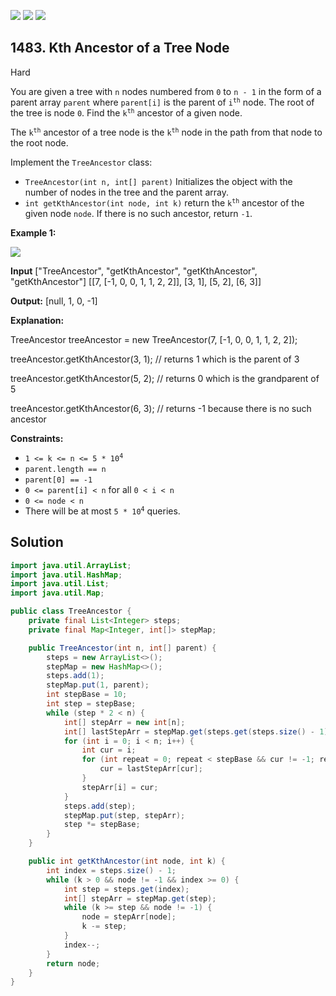 [![](https://img.shields.io/github/stars/javadev/LeetCode-in-Java?label=Stars&style=flat-square)](https://github.com/javadev/LeetCode-in-Java)
[![](https://img.shields.io/github/forks/javadev/LeetCode-in-Java?label=Fork%20me%20on%20GitHub%20&style=flat-square)](https://github.com/javadev/LeetCode-in-Java/fork)
[![](https://img.shields.io/badge/-LeetCode%20in%20Kotlin-blue?style=flat-square)](https://github.com/javadev/LeetCode-in-Kotlin)

## 1483\. Kth Ancestor of a Tree Node

Hard

You are given a tree with `n` nodes numbered from `0` to `n - 1` in the form of a parent array `parent` where `parent[i]` is the parent of <code>i<sup>th</sup></code> node. The root of the tree is node `0`. Find the <code>k<sup>th</sup></code> ancestor of a given node.

The <code>k<sup>th</sup></code> ancestor of a tree node is the <code>k<sup>th</sup></code> node in the path from that node to the root node.

Implement the `TreeAncestor` class:

*   `TreeAncestor(int n, int[] parent)` Initializes the object with the number of nodes in the tree and the parent array.
*   `int getKthAncestor(int node, int k)` return the <code>k<sup>th</sup></code> ancestor of the given node `node`. If there is no such ancestor, return `-1`.

**Example 1:**

![](https://assets.leetcode.com/uploads/2019/08/28/1528_ex1.png)

**Input** ["TreeAncestor", "getKthAncestor", "getKthAncestor", "getKthAncestor"] [[7, [-1, 0, 0, 1, 1, 2, 2]], [3, 1], [5, 2], [6, 3]]

**Output:** [null, 1, 0, -1]

**Explanation:**

TreeAncestor treeAncestor = new TreeAncestor(7, [-1, 0, 0, 1, 1, 2, 2]); 

treeAncestor.getKthAncestor(3, 1); // returns 1 which is the parent of 3

treeAncestor.getKthAncestor(5, 2); // returns 0 which is the grandparent of 5 

treeAncestor.getKthAncestor(6, 3); // returns -1 because there is no such ancestor

**Constraints:**

*   <code>1 <= k <= n <= 5 * 10<sup>4</sup></code>
*   `parent.length == n`
*   `parent[0] == -1`
*   `0 <= parent[i] < n` for all `0 < i < n`
*   `0 <= node < n`
*   There will be at most <code>5 * 10<sup>4</sup></code> queries.

## Solution

```java
import java.util.ArrayList;
import java.util.HashMap;
import java.util.List;
import java.util.Map;

public class TreeAncestor {
    private final List<Integer> steps;
    private final Map<Integer, int[]> stepMap;

    public TreeAncestor(int n, int[] parent) {
        steps = new ArrayList<>();
        stepMap = new HashMap<>();
        steps.add(1);
        stepMap.put(1, parent);
        int stepBase = 10;
        int step = stepBase;
        while (step * 2 < n) {
            int[] stepArr = new int[n];
            int[] lastStepArr = stepMap.get(steps.get(steps.size() - 1));
            for (int i = 0; i < n; i++) {
                int cur = i;
                for (int repeat = 0; repeat < stepBase && cur != -1; repeat++) {
                    cur = lastStepArr[cur];
                }
                stepArr[i] = cur;
            }
            steps.add(step);
            stepMap.put(step, stepArr);
            step *= stepBase;
        }
    }

    public int getKthAncestor(int node, int k) {
        int index = steps.size() - 1;
        while (k > 0 && node != -1 && index >= 0) {
            int step = steps.get(index);
            int[] stepArr = stepMap.get(step);
            while (k >= step && node != -1) {
                node = stepArr[node];
                k -= step;
            }
            index--;
        }
        return node;
    }
}
```